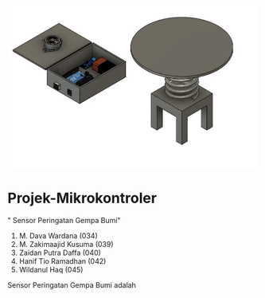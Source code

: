 ![image](https://github.com/haniftio/Sensor_Peringatan_Gempa_Bumi/blob/main/Desain%20Projek/Gambar1.jpg?raw=true)
# Projek-Mikrokontroler

" Sensor Peringatan Gempa Bumi"
1. M. Dava Wardana (034)
2. M. Zakimaajid Kusuma (039)
3. Zaidan Putra Daffa (040)
4. Hanif Tio Ramadhan (042)
5. Wildanul Haq (045)

Sensor Peringatan Gempa Bumi adalah
